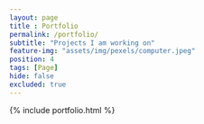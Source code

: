```yaml
--- 
layout: page
title : Portfolio 
permalink: /portfolio/
subtitle: "Projects I am working on" 
feature-img: "assets/img/pexels/computer.jpeg"
position: 4
tags: [Page]
hide: false
excluded: true
---
```


{% include portfolio.html %}
